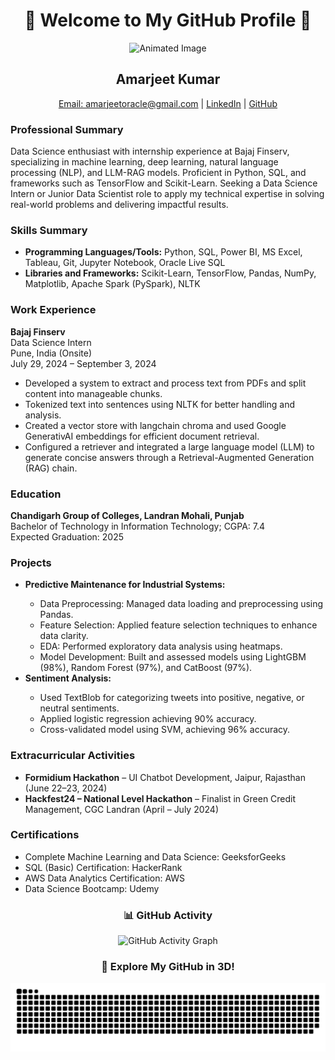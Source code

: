 <!-- Animated Header -->
<h1 align="center">🚀 Welcome to My GitHub Profile 🚀</h1>
<p align="center">
  <img src="https://media.giphy.com/media/L8K62iTDkzGX6/giphy.gif" alt="Animated Image" width="600">
</p>

<!-- Resume Details -->
<h2 align="center">Amarjeet Kumar</h2>
<p align="center">
  <a href="mailto:amarjeetoracle@gmail.com">Email: amarjeetoracle@gmail.com</a> | <a href="https://linkedin.com/in/amarjeet-kumar">LinkedIn</a> | <a href="https://github.com/amarjeetamrat910">GitHub</a>
</p>

<h3>Professional Summary</h3>
<p>
  Data Science enthusiast with internship experience at Bajaj Finserv, specializing in machine learning, deep learning, natural language processing (NLP), and LLM-RAG models. Proficient in Python, SQL, and frameworks such as TensorFlow and Scikit-Learn. Seeking a Data Science Intern or Junior Data Scientist role to apply my technical expertise in solving real-world problems and delivering impactful results.
</p>

<h3>Skills Summary</h3>
<ul>
  <li><strong>Programming Languages/Tools:</strong> Python, SQL, Power BI, MS Excel, Tableau, Git, Jupyter Notebook, Oracle Live SQL</li>
  <li><strong>Libraries and Frameworks:</strong> Scikit-Learn, TensorFlow, Pandas, NumPy, Matplotlib, Apache Spark (PySpark), NLTK</li>
</ul>

<h3>Work Experience</h3>
<p><strong>Bajaj Finserv</strong><br>
Data Science Intern<br>
Pune, India (Onsite)<br>
July 29, 2024 – September 3, 2024</p>
<ul>
  <li>Developed a system to extract and process text from PDFs and split content into manageable chunks.</li>
  <li>Tokenized text into sentences using NLTK for better handling and analysis.</li>
  <li>Created a vector store with langchain chroma and used Google GenerativAI embeddings for efficient document retrieval.</li>
  <li>Configured a retriever and integrated a large language model (LLM) to generate concise answers through a Retrieval-Augmented Generation (RAG) chain.</li>
</ul>

<h3>Education</h3>
<p><strong>Chandigarh Group of Colleges, Landran Mohali, Punjab</strong><br>
Bachelor of Technology in Information Technology; CGPA: 7.4<br>
Expected Graduation: 2025</p>

<h3>Projects</h3>
<ul>
  <li><strong>Predictive Maintenance for Industrial Systems:</strong></li>
  <ul>
    <li>Data Preprocessing: Managed data loading and preprocessing using Pandas.</li>
    <li>Feature Selection: Applied feature selection techniques to enhance data clarity.</li>
    <li>EDA: Performed exploratory data analysis using heatmaps.</li>
    <li>Model Development: Built and assessed models using LightGBM (98%), Random Forest (97%), and CatBoost (97%).</li>
  </ul>
  <li><strong>Sentiment Analysis:</strong></li>
  <ul>
    <li>Used TextBlob for categorizing tweets into positive, negative, or neutral sentiments.</li>
    <li>Applied logistic regression achieving 90% accuracy.</li>
    <li>Cross-validated model using SVM, achieving 96% accuracy.</li>
  </ul>
</ul>

<h3>Extracurricular Activities</h3>
<ul>
  <li><strong>Formidium Hackathon</strong> – UI Chatbot Development, Jaipur, Rajasthan (June 22–23, 2024)</li>
  <li><strong>Hackfest24 – National Level Hackathon</strong> – Finalist in Green Credit Management, CGC Landran (April – July 2024)</li>
</ul>

<h3>Certifications</h3>
<ul>
  <li>Complete Machine Learning and Data Science: GeeksforGeeks</li>
  <li>SQL (Basic) Certification: HackerRank</li>
  <li>AWS Data Analytics Certification: AWS</li>
  <li>Data Science Bootcamp: Udemy</li>
</ul>

<!-- GitHub Activity -->
<h3 align="center">📊 GitHub Activity</h3>
<p align="center">
  <img src="https://github-readme-activity-graph.vercel.app/graph?username=amarjeetamrat910&theme=react-dark&hide_border=true&area=true" alt="GitHub Activity Graph">
</p>

<!-- 3D Animation -->
<h3 align="center">🚀 Explore My GitHub in 3D!</h3>
<p align="center">
  <img src="https://raw.githubusercontent.com/platane/snk/output/github-contribution-grid-snake.svg" alt="3D Contribution Graph">
</p>

